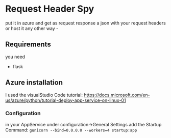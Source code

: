 # Request Header Spy
put it in azure and get as request response a json with your request headers
or host it any other way -

## Requirements
you need 
* flask

## Azure installation
I used the visualStudio Code tutorial: 
https://docs.microsoft.com/en-us/azure/python/tutorial-deploy-app-service-on-linux-01

### Configuration
in your AppService under configuration->General Settings add the Startup Command: 
`gunicorn --bind=0.0.0.0 --workers=4 startup:app`